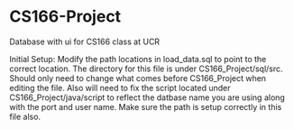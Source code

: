 # CS166-Project
Database with ui for CS166 class at UCR

Initial Setup:
Modify the path locations in load_data.sql to point to the correct location. The directory for this file is under CS166_Project/sql/src. Should only need to change what comes before CS166_Project when editing the file. Also will need to fix the script located under CS166_Project/java/script to reflect the datbase name you are using along with the port and user name. Make sure the path is setup correctly in this file also.
